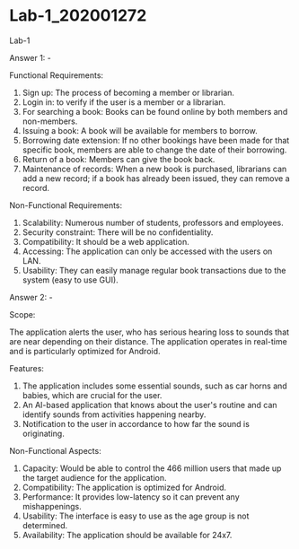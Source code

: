 # Lab-1_202001272
Lab-1

Answer 1: -

Functional Requirements:

1. Sign up: The process of becoming a member or librarian.
2. Login in: to verify if the user is a member or a librarian.
3. For searching a book: Books can be found online by both members and non-members.
4. Issuing a book: A book will be available for members to borrow.
5. Borrowing date extension: If no other bookings have been made for that specific book, members are able to change the date of their borrowing.
6. Return of a book: Members can give the book back.
7. Maintenance of records: When a new book is purchased, librarians can add a new record; if a book has already been issued, they can remove a record.

Non-Functional Requirements:

1. Scalability: Numerous number of students, professors and employees.
2. Security constraint: There will be no confidentiality.
3. Compatibility: It should be a web application.
4. Accessing: The application can only be accessed with the users on LAN.
5. Usability: They can easily manage regular book transactions due to the system (easy to use GUI).

Answer 2: -

Scope:

The application alerts the user, who has serious hearing loss to sounds that are near depending on their distance. The application operates in real-time and is particularly optimized for Android.

Features:

1. The application includes some essential sounds, such as car horns and babies, which are crucial for the user.
2. An AI-based application that knows about the user's routine and can identify sounds from activities happening nearby.
3. Notification to the user in accordance to how far the sound is originating.

Non-Functional Aspects:

1. Capacity: Would be able to control the 466 million users that made up the target audience for the application.
2. Compatibility: The application is optimized for Android.
3. Performance: It provides low-latency so it can prevent any mishappenings. 
4. Usability: The interface is easy to use as the age group is not determined.
5. Availability: The application should be available for 24x7.

